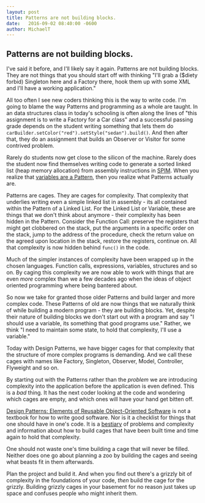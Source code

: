```yaml
---
layout: post
title: Patterns are not building blocks.
date:   2016-09-02 08:40:00 -0600
author:	MichaelT
---
```


## Patterns are not building blocks.

I've said it before, and I'll likely say it again.  Patterns are not
building blocks. They are not things that you should start off with
thinking "I'll grab a ($diety forbid) Singleton here and a Factory
there, hook them up with some XML and I'll have a working application."

All too often I see new coders thinking this is the way to write code.
I'm going to blame the way Patterns and programming as a whole are
taught. In an data structures class in today's schooling is often along
the lines of "this assignment is to write a Factory for a Car class"
and a successful passing grade depends on the student writing something
that lets them do `carBuilder.setColor("red").setStyle("sedan").build()`.
And then after that, they do an assignment that builds an Observer or
Visitor for some contrived problem.

Rarely do students now get close to the silicon of the machine.
Rarely does the student now find themselves writing code to generate
a sorted linked list (heap memory allocation) from assembly instructions
in [SPIM][spim].  When you realize that [variables are a Pattern][eric-pat],
then you realize what Patterns actually are.

Patterns are cages. They are cages for complexity. That complexity
that underlies writing even a simple linked list in assembly - its
all contained within the Pattern of a Linked List. For the Linked List
or Variable, these are things that we don't think about anymore - their
complexity has been hidden in the Pattern.  Consider the Function Call:
preserve the registers that might get clobbered on the stack, put the
arguments in a specific order on the stack, jump to the address of the
procedure, check the return value on the agreed upon location in the
stack, restore the registers, continue on.  All that complexity is now
hidden behind `func()` in the code.

Much of the simpler instances of complexity have been wrapped up in
the chosen languages. Function calls, expressions, variables,
structures and so on. By caging this complexity we are now able to work
with things that are even _more_ complex than we a few decades ago
when the ideas of object oriented programming where being bantered 
about.

So now we take for granted those older Patterns and build larger and
more complex code.  These Patterns of old are now things that we
naturally think of while building a modern program - they are building
blocks. Yet, despite their nature of building blocks we don't start
out with a program and say "I should use a variable, its something that
good programs use." Rather, we think "I need to maintain some state,
to hold that complexity, I'll use a variable."

Today with Design Patterns, we have bigger cages for that complexity
that the structure of more complex programs is demanding. And we call
these cages with names like Factory, Singleton, Observer, Model,
Controller, Flyweight and so on.

By starting out with the Patterns rather than the _problem_ we are
introducing complexity into the application before the application
is even defined. This is a *_bad_* thing. It has the next coder
looking at the code and wondering which cages are empty, and which ones
will have your hand get bitten off.

[Design Patterns: Elements of Reusable Object-Oriented Software][gof] is
not a textbook for how to write good software. Nor is it a checklist for
things that one should have in one's code.  It is a [bestiary][beast]
of problems and complexity and information about how to build cages
that have been built time and time again to hold that complexity.

One should not waste one's time building a cage that will never be
filled. Neither does one go about planning a zoo by building the cages
and seeing what beasts fit in them afterwards.

Plan the project and build it. And when you find out there's a grizzly
bit of complexity in the foundations of your code, _then_ build the
cage for the grizzly. Building grizzly cages in your basement for no
reason just takes up space and confuses people who might inherit them.

[spim]: http://spimsimulator.sourceforge.net
[eric-pat]: http://programmers.stackexchange.com/a/219830
[gof]: https://en.wikipedia.org/wiki/Design_Patterns
[beast]: https://en.wikipedia.org/wiki/Bestiary
